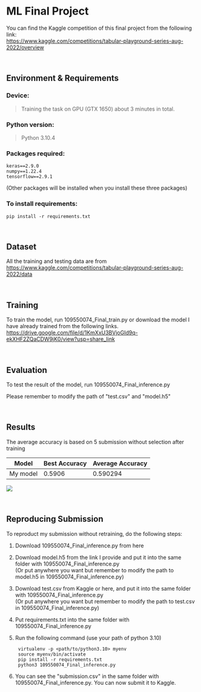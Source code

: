 # ML Final Project
You can find the Kaggle competition of this final project from the following link:  <br>
https://www.kaggle.com/competitions/tabular-playground-series-aug-2022/overview

<br>

## Environment & Requirements
### Device:
> Training the task on GPU (GTX 1650) about 3 minutes in total.
### Python version:
> Python 3.10.4
### Packages required:
    keras==2.9.0
    numpy==1.22.4
    tensorflow==2.9.1
(Other packages will be installed when you install these three packages)
### To install requirements:
    pip install -r requirements.txt

<br>

## Dataset
All the training and testing data are from  <br>
https://www.kaggle.com/competitions/tabular-playground-series-aug-2022/data

<br>

## Training
To train the model, run 109550074_Final_train.py or download the model I 
have already trained from the following links.  <br>
https://drive.google.com/file/d/1KmXxU3BVjoGId9q-ekXHF2ZQaCDW9jK0/view?usp=share_link

<br>

## Evaluation
To test the result of the model, run 109550074_Final_inference.py

Please remember to modify the path of "test.csv" and "model.h5"

<br>

## Results
The average accuracy is based on 5 submission without selection after training

| Model       |  Best Accuracy   | Average Accuracy |
| ----------- |----------------- | ---------------- |
| My model    |      0.5906      |     0.590294     |

![](https://i.imgur.com/jBUCvDY.png)

<br>

## Reproducing Submission
To reproduct my submission without retraining, do the following steps:

1. Download 109550074_Final_inference.py from here
    
2. Download model.h5 from the link I provide and put it into the same folder with 109550074_Final_inference.py  <br>
   (Or put anywhere you want but remember to modify the path to model.h5 in 109550074_Final_inference.py)

3. Download test.csv from Kaggle or here, and put it into the same folder with 109550074_Final_inference.py  <br>
   (Or put anywhere you want but remember to modify the path to test.csv in 109550074_Final_inference.py)

4. Put requirements.txt into the same folder with 109550074_Final_inference.py

5. Run the following command (use your path of python 3.10)

        virtualenv -p <path/to/python3.10> myenv
        source myenv/bin/activate
        pip install -r requirements.txt
        python3 109550074_Final_inference.py
        
6. You can see the "submission.csv" in the same folder with 109550074_Final_inference.py. You can now submit it to Kaggle.
